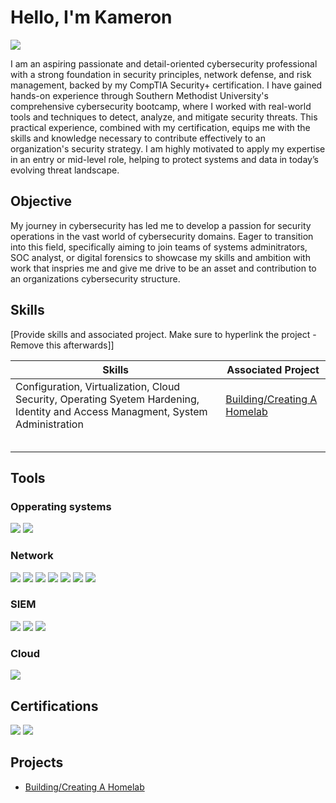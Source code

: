 # Hello, I'm Kameron
<a href="https://www.linkedin.com/in/kameron-cunningham-399207169/"><img src="https://img.shields.io/badge/-LinkedIn-0072b1?&style=for-the-badge&logo=linkedin&logoColor=white" /></a>


I am an aspiring passionate and detail-oriented cybersecurity professional with a strong foundation in security principles, network defense, and risk management, backed by my CompTIA Security+ certification. I have gained hands-on experience through Southern Methodist University's comprehensive cybersecurity bootcamp, where I worked with real-world tools and techniques to detect, analyze, and mitigate security threats. This practical experience, combined with my certification, equips me with the skills and knowledge necessary to contribute effectively to an organization's security strategy. I am highly motivated to apply my expertise in an entry or mid-level role, helping to protect systems and data in today’s evolving threat landscape.

## Objective

My journey in cybersecurity has led me to develop a passion for security operations in the vast world of cybersecurity domains. Eager to transition into this field, specifically aiming to join teams of systems adminitrators, SOC analyst, or digital forensics to showcase my skills and ambition with work that inspries me and give me drive to be an asset and contribution to an organizations cybersecurity structure.  

## Skills
[Provide skills and associated project. Make sure to hyperlink the project - Remove this afterwards]]

| Skills                                                                                                     | Associated Project         |
|-----------------------------------------------------------------------------------------------------------|----------------------------|
| Configuration, Virtualization, Cloud Security, Operating Syetem Hardening, Identity and Access Managment, System Administration| <a href="https://github.com/KameronCunn/Building-Creating-a-Homelab/tree/main">Building/Creating A Homelab|
|                                                                                                           |                            |
|                                                                                                           |                            |
|                                                                                                           |                            |
|                                                                                                           |                            |
|                                                                                                           |                            |

## Tools


### Opperating systems
<div>
<img src="https://img.shields.io/badge/-Linux-FCC624?&style=for-the-badge&logo=Linux&logoColor=black" />
<img src="https://img.shields.io/badge/-Windows-0078D4?&style=for-the-badge&logo=Windows&logoColor=white" />
<div></div>

### Network
<div>
    <img src="https://img.shields.io/badge/-Wireshark-1679A7?&style=for-the-badge&logo=Wireshark&logoColor=white" />
    <img src="https://img.shields.io/badge/-Nmap-4682B4?&style=for-the-badge&logo=Nmap&logoColor=white" />   
    <img src="https://img.shields.io/badge/-tcpdump-FF6347?&style=for-the-badge&logo=tcpdump&logoColor=white" />
    <img src="https://img.shields.io/badge/-Netcat-000000?&style=for-the-badge&logo=Netcat&logoColor=white" />
    <img src="https://img.shields.io/badge/-Snort-00C0C7?&style=for-the-badge&logo=Snort&logoColor=white" />
    <img src="https://img.shields.io/badge/-Metasploit-7D3F2C?&style=for-the-badge&logo=Metasploit&logoColor=white" />
<img src="https://img.shields.io/badge/-Kali_Linux-4D3F6C?&style=for-the-badge&logo=Kali-Linux&logoColor=white" />
</div>


### SIEM
<div>
    <img src="https://img.shields.io/badge/-Splunk-000000?&style=for-the-badge&logo=Splunk&logoColor=white" />
    <img src="https://img.shields.io/badge/-Snort-00C0C7?&style=for-the-badge&logo=Snort&logoColor=white" />
    <img src="https://img.shields.io/badge/-Kibana-005571?&style=for-the-badge&logo=Kibana&logoColor=white" />    
</div>

### Cloud
<div>
 <img src="https://img.shields.io/badge/-Azure-0078D4?&style=for-the-badge&logo=Azure&logoColor=white" />
</div>

## Certifications

<div>
<img src="https://img.shields.io/badge/-Security%2B-FF0000?&style=for-the-badge&logo=CompTIA&logoColor=white" />
<img src="https://img.shields.io/badge/-SMU_Cybersecurity_Bootcamp-003C71?&style=for-the-badge&logo=Southern-Methodist-University&logoColor=white" />
</div>

## Projects
- <a href="https://github.com/KameronCunn/Building-Creating-a-Homelab/tree/main">Building/Creating A Homelab
